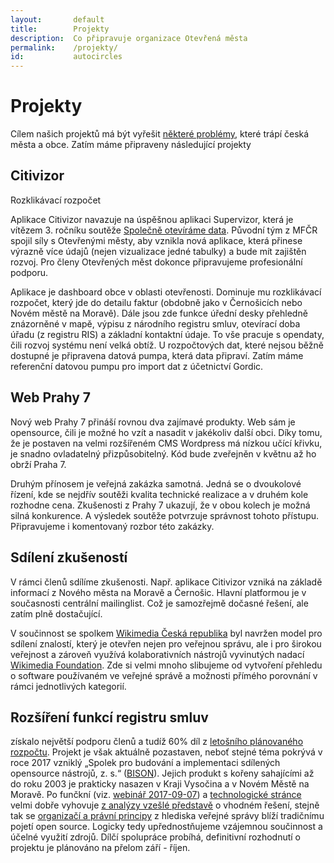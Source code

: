 ```yaml
---
layout:       default
title:        Projekty
description:  Co připravuje organizace Otevřená města
permalink:    /projekty/
id:           autocircles
---
```


Projekty
========================
Cílem našich projektů má být vyřešit [některé problémy](/problemy/), které trápí česká města a obce. Zatím máme připraveny následující projekty

## Citivizor
Rozklikávací rozpočet

Aplikace Citivizor navazuje na úspěšnou aplikaci Supervizor, která je vítězem 3. ročníku soutěže [Společně otevíráme data](http://www.otevrenadata.cz/soutez/). Původní tým z MFČR spojil síly s Otevřenými městy, aby vznikla nová aplikace, která přinese výrazně více údajů (nejen vizualizace jedné tabulky) a bude mít zajištěn rozvoj. Pro členy Otevřených měst dokonce připravujeme profesionální podporu.

Aplikace je dashboard obce v oblasti otevřenosti. Dominuje mu rozklikávací rozpočet, který jde do detailu faktur (obdobně jako v Černošicích nebo Novém městě na Moravě). Dále jsou zde funkce úřední desky přehledně znázorněné v mapě, výpisu z národního registru smluv, otevírací doba úřadu (z registru RIS) a základní kontaktní údaje. To vše pracuje s opendaty, čili rozvoj systému není velká obtíž. U rozpočtových dat, které nejsou běžně dostupné je připravena datová pumpa, která data připraví. Zatím máme referenční datovou pumpu pro import dat z účetnictví Gordic.

## Web Prahy 7

Nový web Prahy 7 přináší rovnou dva zajímavé produkty. Web sám je opensource, čili je možné ho vzít a nasadit v jakékoliv další obci. Díky tomu, že je postaven na velmi rozšířeném CMS Wordpress  má nízkou učící křivku, je snadno ovladatelný přizpůsobitelný. Kód bude zveřejněn v květnu až ho obrží Praha 7.

Druhým přínosem je veřejná zakázka samotná. Jedná se o dvoukolové řízení, kde se nejdřív soutěži kvalita technické realizace a v druhém kole rozhodne cena. Zkušenosti z Prahy 7 ukazují, že v obou kolech je možná silná konkurence. A výsledek soutěže potvrzuje správnost tohoto přístupu. Připravujeme i komentovaný rozbor této zakázky.

## Sdílení zkušeností
V rámci členů sdílíme zkušenosti. Např. aplikace Citivizor vzniká na základě informací z Nového města na Moravě a Černošic. Hlavní platformou je v současnosti centrální mailinglist. Což je samozřejmě dočasné řešení, ale zatím plně dostačující.

V součinnost se spolkem [Wikimedia Česká republika](https://www.wikimedia.cz/web/Wikimedia_%C4%8Cesk%C3%A1_republika) byl navržen model pro sdílení znalostí, který je otevřen nejen pro veřejnou správu, ale i pro širokou veřejnost a zároveň využívá kolaborativních nástrojů vyvinutých nadací [Wikimedia Foundation](https://www.wikimedia.cz/web/Slovn%C3%AD%C4%8Dek_pojm%C5%AF#Projekty_Wikimedia). Zde si velmi mnoho slibujeme od vytvoření přehledu o software používaném ve veřejné správě a možnosti přímého porovnání v rámci jednotlivých kategorií. 

## Rozšíření funkcí registru smluv
získalo největší podporu členů a tudíž 60% díl z [letošního plánovaného rozpočtu](https://gitlab.com/otevrenamesta/documents/blob/master/rozpocet/2017/rozpocet.ods). Projekt je však aktuálně pozastaven, neboť stejné téma pokrývá v roce 2017 vzniklý „Spolek pro budování a implementaci sdílených opensource nástrojů, z. s.“ ([BISON](http://www.spolek-bison.cz)). Jejich produkt s kořeny sahajícími až do roku 2003 je prakticky nasazen v Kraji Vysočina a v Novém Městě na Moravě. Po funčkní (viz. [webinář 2017-09-07](https://youtu.be/umWLTCd_Gq8)) a [technologické stránce](/open-source/) velmi dobře vyhovuje [z analýzy vzešlé představě](https://ukoly.openalt.org/issues/3933#note-8) o vhodném řešení, stejně tak se [organizačí a právní principy](http://www.spolek-bison.cz/memorandum) z hlediska veřejné správy blíží tradičnímu pojetí open source. Logicky tedy upřednostňujeme vzájemnou součinnost a účelné využití zdrojů. Dílčí spolupráce probíhá, definitivní rozhodnutí o projektu je plánováno na přelom září - říjen.
